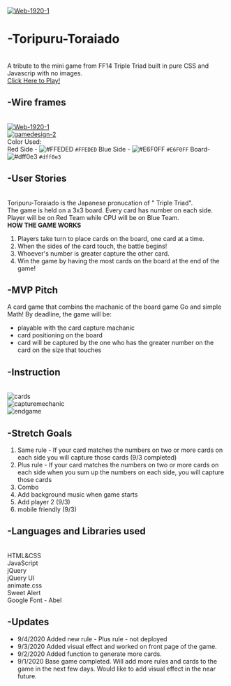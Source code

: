 <a href="https://abeatrix.github.io/Toripuru-Toraiado/"><img src="https://i.ibb.co/dP0Cr7b/Web-1920-1.jpg" alt="Web-1920-1" border="0"></a><br/>
# -Toripuru-Toraiado
<br/>A tribute to the mini game from FF14 Triple Triad built in pure CSS and Javascrip with no images.<br>
<a href="https://abeatrix.github.io/Toripuru-Toraiado/">Click Here to Play!</a>

## -Wire frames
<br/><a href="https://abeatrix.github.io/-Toripuru-Toraiado/"><img src="https://i.ibb.co/nsnfT1K/Web-1920-1.jpg" alt="Web-1920-1" border="0"></a>
<br/><a href="https://abeatrix.github.io/-Toripuru-Toraiado/"><img src="https://i.ibb.co/CWvFgXY/gamedesign-2.jpg" alt="gamedesign-2" border="0"></a>
</br> Color Used: </br>
Red Side - ![#FFEDED](https://via.placeholder.com/15/FFEDED/000000?text=+) `#FFEDED` Blue Side - ![#E6F0FF](https://via.placeholder.com/15/E6F0FF/000000?text=+) `#E6F0FF` Board- ![#dff0e3](https://via.placeholder.com/15/dff0e3/000000?text=+) `#dff0e3`

## -User Stories
<br/>Toripuru-Toraiado is the Japanese pronucation of " Triple Triad".
<br/>The game is held on a 3x3 board. Every card has number on each side.
<br/>Player will be on Red Team while CPU will be on Blue Team.
<br/>**HOW THE GAME WORKS**
1. Players take turn to place cards on the board, one card at a time.
1. When the sides of the card touch, the battle begins!
1. Whoever's number is greater capture the other card.
1. Win the game by having the most cards on the board at the end of the game!

## -MVP Pitch
A card game that combins the machanic of the board game Go and simple Math!
By deadline, the game will be:
* playable with the card capture machanic
* card positioning on the board
* card will be captured by the one who has the greater number on the card on the size that touches

## -Instruction
<br/><img src="https://i.ibb.co/kyT2w41/cards.jpg" alt="cards" border="0">
<br/><img src="https://i.ibb.co/NSCn5hr/capturemechanic.jpg" alt="capturemechanic" border="0">
<br/><img src="https://i.ibb.co/wRHRFPF/endgame.png" alt="endgame" border="0">

## -Stretch Goals
1. Same rule - If your card matches the numbers on two or more cards on each side you will capture those cards (9/3 completed)
1. Plus rule -  If your card matches the numbers on two or more cards on each side when you sum up the numbers on each side, you will capture those cards
1. Combo
1. Add background music when game starts
1. Add player 2 (9/3)
1. mobile friendly (9/3)

## -Languages and Libraries used
<br/>HTML&CSS
<br/>JavaScript
<br/>jQuery
<br/>jQuery UI
<br/>animate.css
<br/>Sweet Alert
<br/>Google Font - Abel

## -Updates
- 9/4/2020  Added new rule - Plus rule - not deployed
- 9/3/2020  Added visual effect and worked on front page of the game.
- 9/2/2020  Added function to generate more cards.
- 9/1/2020  Base game completed. Will add more rules and cards to the game in the next few days. Would like to add visual effect in the near future.
